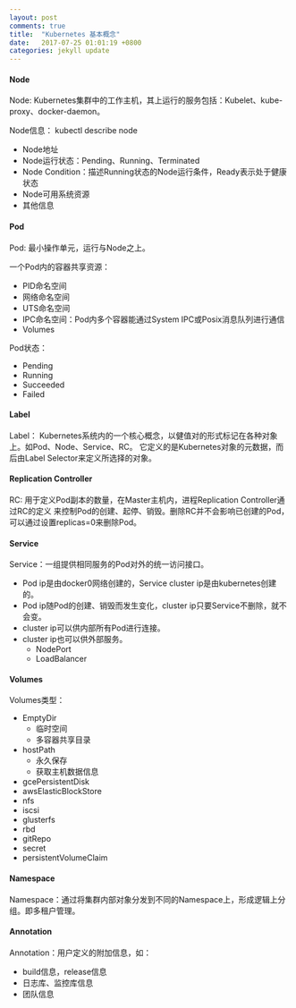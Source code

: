 ```yaml
---
layout: post
comments: true
title:  "Kubernetes 基本概念"
date:   2017-07-25 01:01:19 +0800
categories: jekyll update
---
```


#### Node

Node: Kubernetes集群中的工作主机，其上运行的服务包括：Kubelet、kube-proxy、docker-daemon。

Node信息： kubectl describe node <node-name>
* Node地址
* Node运行状态：Pending、Running、Terminated
* Node Condition：描述Running状态的Node运行条件，Ready表示处于健康状态
* Node可用系统资源
* 其他信息

#### Pod

Pod: 最小操作单元，运行与Node之上。

一个Pod内的容器共享资源：
* PID命名空间
* 网络命名空间
* UTS命名空间
* IPC命名空间：Pod内多个容器能通过System IPC或Posix消息队列进行通信
* Volumes

Pod状态：
* Pending
* Running
* Succeeded
* Failed

#### Label

Label： Kubernetes系统内的一个核心概念，以健值对的形式标记在各种对象上。如Pod、Node、Service、RC。
它定义的是Kubernetes对象的元数据，而后由Label Selector来定义所选择的对象。

#### Replication Controller

RC: 用于定义Pod副本的数量，在Master主机内，进程Replication Controller通过RC的定义
来控制Pod的创建、起停、销毁。删除RC并不会影响已创建的Pod，可以通过设置replicas=0来删除Pod。

#### Service

Service：一组提供相同服务的Pod对外的统一访问接口。
* Pod ip是由docker0网络创建的，Service cluster ip是由kubernetes创建的。
* Pod ip随Pod的创建、销毁而发生变化，cluster ip只要Service不删除，就不会变。
* cluster ip可以供内部所有Pod进行连接。
* cluster ip也可以供外部服务。
  * NodePort
  * LoadBalancer

#### Volumes

Volumes类型：
* EmptyDir
  * 临时空间
  * 多容器共享目录
* hostPath
  * 永久保存
  * 获取主机数据信息
* gcePersistentDisk
* awsElasticBlockStore
* nfs
* iscsi
* glusterfs
* rbd
* gitRepo
* secret
* persistentVolumeClaim

#### Namespace

Namespace：通过将集群内部对象分发到不同的Namespace上，形成逻辑上分组。即多租户管理。

#### Annotation

Annotation：用户定义的附加信息，如：
* build信息，release信息
* 日志库、监控库信息
* 团队信息
